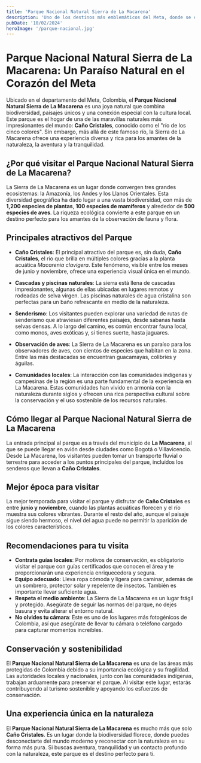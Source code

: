```yaml
---
title: 'Parque Nacional Natural Sierra de La Macarena'
description: 'Uno de los destinos más emblemáticos del Meta, donde se encuentra Caño Cristales, también llamado el "río de los cinco colores". Es famoso por sus aguas cristalinas que adquieren tonos de amarillo, verde, azul, negro y rojo gracias a una planta acuática.'
pubDate: '10/02/2024'
heroImage: '/parque-nacional.jpg'
---
```


# Parque Nacional Natural Sierra de La Macarena: Un Paraíso Natural en el Corazón del Meta

Ubicado en el departamento del Meta, Colombia, el **Parque Nacional Natural Sierra de La Macarena** es una joya natural que combina biodiversidad, paisajes únicos y una conexión especial con la cultura local. Este parque es el hogar de una de las maravillas naturales más impresionantes del mundo: **Caño Cristales**, conocido como el "río de los cinco colores". Sin embargo, más allá de este famoso río, la Sierra de La Macarena ofrece una experiencia diversa y rica para los amantes de la naturaleza, la aventura y la tranquilidad.

## ¿Por qué visitar el Parque Nacional Natural Sierra de La Macarena?

La Sierra de La Macarena es un lugar donde convergen tres grandes ecosistemas: la Amazonía, los Andes y los Llanos Orientales. Esta diversidad geográfica ha dado lugar a una vasta biodiversidad, con más de **1,200 especies de plantas**, **100 especies de mamíferos** y alrededor de **500 especies de aves**. La riqueza ecológica convierte a este parque en un destino perfecto para los amantes de la observación de fauna y flora.

## Principales atractivos del Parque

- **Caño Cristales**: El principal atractivo del parque es, sin duda, **Caño Cristales**, el río que brilla en múltiples colores gracias a la planta acuática *Macarenia clavigera*. Este fenómeno, visible entre los meses de junio y noviembre, ofrece una experiencia visual única en el mundo.

- **Cascadas y piscinas naturales**: La sierra está llena de cascadas impresionantes, algunas de ellas ubicadas en lugares remotos y rodeadas de selva virgen. Las piscinas naturales de agua cristalina son perfectas para un baño refrescante en medio de la naturaleza.

- **Senderismo**: Los visitantes pueden explorar una variedad de rutas de senderismo que atraviesan diferentes paisajes, desde sabanas hasta selvas densas. A lo largo del camino, es común encontrar fauna local, como monos, aves exóticas y, si tienes suerte, hasta jaguares.

- **Observación de aves**: La Sierra de La Macarena es un paraíso para los observadores de aves, con cientos de especies que habitan en la zona. Entre las más destacadas se encuentran guacamayas, colibríes y águilas.

- **Comunidades locales**: La interacción con las comunidades indígenas y campesinas de la región es una parte fundamental de la experiencia en La Macarena. Estas comunidades han vivido en armonía con la naturaleza durante siglos y ofrecen una rica perspectiva cultural sobre la conservación y el uso sostenible de los recursos naturales.

## Cómo llegar al Parque Nacional Natural Sierra de La Macarena

La entrada principal al parque es a través del municipio de **La Macarena**, al que se puede llegar en avión desde ciudades como Bogotá o Villavicencio. Desde La Macarena, los visitantes pueden tomar un transporte fluvial o terrestre para acceder a los puntos principales del parque, incluidos los senderos que llevan a **Caño Cristales**.

## Mejor época para visitar

La mejor temporada para visitar el parque y disfrutar de **Caño Cristales** es entre **junio y noviembre**, cuando las plantas acuáticas florecen y el río muestra sus colores vibrantes. Durante el resto del año, aunque el paisaje sigue siendo hermoso, el nivel del agua puede no permitir la aparición de los colores característicos.

## Recomendaciones para tu visita

- **Contrata guías locales**: Por motivos de conservación, es obligatorio visitar el parque con guías certificados que conocen el área y te proporcionarán una experiencia enriquecedora y segura.
- **Equipo adecuado**: Lleva ropa cómoda y ligera para caminar, además de un sombrero, protector solar y repelente de insectos. También es importante llevar suficiente agua.
- **Respeta el medio ambiente**: La Sierra de La Macarena es un lugar frágil y protegido. Asegúrate de seguir las normas del parque, no dejes basura y evita alterar el entorno natural.
- **No olvides tu cámara**: Este es uno de los lugares más fotogénicos de Colombia, así que asegúrate de llevar tu cámara o teléfono cargado para capturar momentos increíbles.

## Conservación y sostenibilidad

El **Parque Nacional Natural Sierra de La Macarena** es una de las áreas más protegidas de Colombia debido a su importancia ecológica y su fragilidad. Las autoridades locales y nacionales, junto con las comunidades indígenas, trabajan arduamente para preservar el parque. Al visitar este lugar, estarás contribuyendo al turismo sostenible y apoyando los esfuerzos de conservación.

## Una experiencia única en la naturaleza

El **Parque Nacional Natural Sierra de La Macarena** es mucho más que solo **Caño Cristales**. Es un lugar donde la biodiversidad florece, donde puedes desconectarte del mundo moderno y reconectar con la naturaleza en su forma más pura. Si buscas aventura, tranquilidad y un contacto profundo con la naturaleza, este parque es el destino perfecto para ti.
